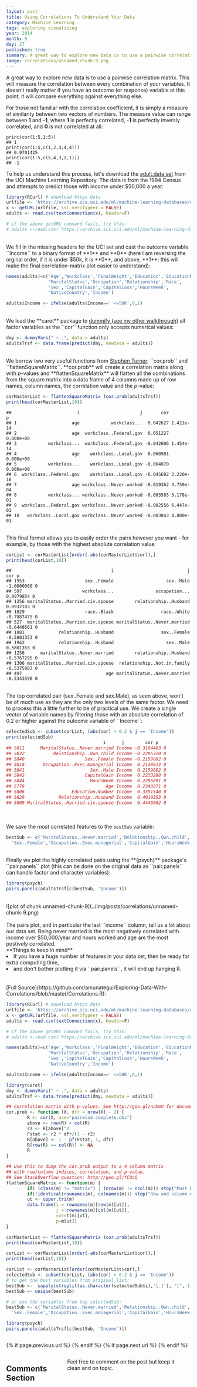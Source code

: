 ```yaml
---
layout: post
title: Using Correlations To Understand Your Data
category: Machine Learning
tags: exploring visualizing
year: 2014
month: 9
day: 27
published: true
summary: A great way to explore new data is to use a pairwise correlation matrix. This will pair every combination of your variables and measure the correlation between them.
image: correlations/unnamed-chunk-9.png
---
```


A great way to explore new data is to use a pairwise correlation matrix. This will measure the correlation between every combination of your variables. It doesn't really matter if you have an outcome (or response) variable at this point, it will compare everything against everything else.

For those not familiar with the correlation coefficient, it is simply a measure of similarity between two vectors of numbers. The measure value can range between **1** and **-1**, where **1** is perfectly correlated, -**1** is perfectly inversly correlated, and **0** is not correlated at all: 

```{r}
print(cor(1:5,1:5))
## 1
print(cor(1:5,c(1,2,3,4,4)))
## 0.9701425
print(cor(1:5,c(5,4,3,2,1)))
## -1
```

To help us understand this process, let's download the <a href="https://archive.ics.uci.edu/ml/datasets/Adult" target="_blank">adult.data set</a> from the UCI Machine Learning Repository. The data is from the 1994 Census and attempts to predict those with income under $50,000 a year:

```r
library(RCurl) # download https data
urlfile <- 'https://archive.ics.uci.edu/ml/machine-learning-databases/adult/adult.data'
x <- getURL(urlfile, ssl.verifypeer = FALSE)
adults <- read.csv(textConnection(x), header=F)

# if the above getURL command fails, try this:
# adults <-read.csv('https://archive.ics.uci.edu/ml/machine-learning-databases/adult/adult.data', header=F)
```
<BR>
We fill in the missing headers for the UCI set and cast the outcome variable ``Income`` to a binary format of **1** and **0** (here I am reversing the orginal order, if it is under $50k, it is **0**, and above, **1**; this will make the final correlation-matrix plot easier to understand):

```r
names(adults)=c('Age','Workclass','FinalWeight','Education','EducationNumber',
                'MaritalStatus','Occupation','Relationship','Race',
                'Sex','CapitalGain','CapitalLoss','HoursWeek',
                'NativeCountry','Income')

adults$Income <- ifelse(adults$Income==' <=50K',0,1)
```
<BR>
We load the **caret** package to <a href="http://amunategui.github.io/dummyVar-Walkthrough/" target="_blank">dummify (see my other walkthrough)</a> all factor variables as the ``cor`` function only accepts numerical values:

```r
dmy <- dummyVars(" ~ .", data = adults)
adultsTrsf <- data.frame(predict(dmy, newdata = adults))
```
<BR>
We borrow two very useful functions from <a href="https://gist.github.com/stephenturner/3492773" target="_blank">Stephen Turner</a>: ``cor.prob`` and ``flattenSquareMatrix``. **cor.prob** will create a correlation matrix along with <i>p</i>-values and **flattenSquareMatrix** will flatten all the combinations from the square matrix into a data frame of 4 columns made up of row names, column names, the correlation value and the <i>p</i>-value:

```r
corMasterList <- flattenSquareMatrix (cor.prob(adultsTrsf))
print(head(corMasterList,10))
```

```
##                         i                       j       cor         p
## 1                     age            workclass...  0.042627 1.421e-14
## 2                     age  workclass..Federal.gov  0.051227 0.000e+00
## 3            workclass...  workclass..Federal.gov -0.042606 1.454e-14
## 4                     age    workclass..Local.gov  0.060901 0.000e+00
## 5            workclass...    workclass..Local.gov -0.064070 0.000e+00
## 6  workclass..Federal.gov    workclass..Local.gov -0.045682 2.220e-16
## 7                     age workclass..Never.worked -0.019362 4.759e-04
## 8            workclass... workclass..Never.worked -0.003585 5.178e-01
## 9  workclass..Federal.gov workclass..Never.worked -0.002556 6.447e-01
## 10   workclass..Local.gov workclass..Never.worked -0.003843 4.880e-01
```
<BR>
This final format allows you to easily order the pairs however you want - for example, by those with the highest absolute correlation value:

```r
corList <- corMasterList[order(-abs(corMasterList$cor)),]
print(head(corList,10))
```

```
##                                      i                            j        cor p
## 1953                       sex..Female                    sex..Male -1.0000000 0
## 597                       workclass...                occupation...  0.9979854 0
## 1256 maritalStatus..Married.civ.spouse        relationship..Husband  0.8932103 0
## 1829                       race..Black                  race..White -0.7887475 0
## 527  maritalStatus..Married.civ.spouse maritalStatus..Never.married -0.6448661 0
## 1881             relationship..Husband                  sex..Female -0.5801353 0
## 1942             relationship..Husband                    sex..Male  0.5801353 0
## 1258      maritalStatus..Never.married        relationship..Husband -0.5767295 0
## 1306 maritalStatus..Married.civ.spouse  relationship..Not.in.family -0.5375883 0
## 497                                age maritalStatus..Never.married -0.5343590 0
```
<BR>
The top correlated pair (sex..Female and sex.Male), as seen above, won't be of much use as they are the only two levels of the same factor. We need to process this a little further to be of practical use. We create a single vector of variable names by filtering those with an absolute correlation of 0.2 or higher against the outcome variable of ``Income``:

```r
selectedSub <- subset(corList, (abs(cor) > 0.2 & j == 'Income'))
print(selectedSub)
                                     i      j        cor p
## 5811      MaritalStatus..Never.married Income -0.3184403 0
## 5832           Relationship..Own.child Income -0.2285320 0
## 5840                       Sex..Female Income -0.2159802 0
## 5818       Occupation..Exec.managerial Income  0.2148613 0
## 5841                         Sex..Male Income  0.2159802 0
## 5842                       CapitalGain Income  0.2233288 0
## 5844                         HoursWeek Income  0.2296891 0
## 5779                               Age Income  0.2340371 0
## 5806                  Education.Number Income  0.3351540 0
## 5829             Relationship..Husband Income  0.4010353 0
## 5809 MaritalStatus..Married.civ.spouse Income  0.4446962 0
```
<BR><BR>
We save the most correlated features to the ``bestSub`` variable:<BR>

```r
bestSub <- c('MaritalStatus..Never.married','Relationship..Own.child',
  'Sex..Female','Occupation..Exec.managerial','CapitalGain','HoursWeek','Age')
```
<BR>
Finally we plot the highly correlated pairs using the **{psych}** package's ``pair.panels`` plot (this can be done on the original data as ``pair.panels`` can handle factor and character variables):<BR>

```r
library(psych)
pairs.panels(adultsTrsf[c(bestSub, 'Income')])
```
<BR>
![plot of chunk unnamed-chunk-9](../img/posts/correlations/unnamed-chunk-9.png) 
<BR><BR>
The pairs plot, and in particular the last ``income`` column, tell us a lot about our data set. Being never married is the most negatively correlated with income over $50,000/year and hours worked and age are the most postively correlated.<BR>  
**Things to keep in mind**<BR>
<li>If you have a huge number of features in your data set, then be ready for extra computing time,</li>
<li>and don't bother plotting it via ``pair.panels``, it will end up hanging R.</li>
<BR><BR>
[Full Source](https://github.com/amunategui/Exploring-Data-With-Correlations/blob/master/Correlations.R):

```r
library(RCurl) # download https data
urlfile <- 'https://archive.ics.uci.edu/ml/machine-learning-databases/adult/adult.data'
x <- getURL(urlfile, ssl.verifypeer = FALSE)
adults <- read.csv(textConnection(x), header=F)

# if the above getURL command fails, try this:
# adults <-read.csv('https://archive.ics.uci.edu/ml/machine-learning-databases/adult/adult.data', header=F)

names(adults)=c('Age','Workclass','FinalWeight','Education','EducationNumber',
                'MaritalStatus','Occupation','Relationship','Race',
                'Sex','CapitalGain','CapitalLoss','HoursWeek',
                'NativeCountry','Income')

adults$Income <- ifelse(adults$Income==' <=50K',0,1)

library(caret)
dmy <- dummyVars(" ~ .", data = adults)
adultsTrsf <- data.frame(predict(dmy, newdata = adults))

## Correlation matrix with p-values. See http://goo.gl/nahmV for documentation of this function
cor.prob <- function (X, dfr = nrow(X) - 2) {
        R <- cor(X, use="pairwise.complete.obs")
        above <- row(R) < col(R)
        r2 <- R[above]^2
        Fstat <- r2 * dfr/(1 - r2)
        R[above] <- 1 - pf(Fstat, 1, dfr)
        R[row(R) == col(R)] <- NA
        R
}

## Use this to dump the cor.prob output to a 4 column matrix
## with row/column indices, correlation, and p-value.
## See StackOverflow question: http://goo.gl/fCUcQ
flattenSquareMatrix <- function(m) {
        if( (class(m) != "matrix") | (nrow(m) != ncol(m))) stop("Must be a square matrix.")
        if(!identical(rownames(m), colnames(m))) stop("Row and column names must be equal.")
        ut <- upper.tri(m)
        data.frame(i = rownames(m)[row(m)[ut]],
                   j = rownames(m)[col(m)[ut]],
                   cor=t(m)[ut],
                   p=m[ut])
}

corMasterList <- flattenSquareMatrix (cor.prob(adultsTrsf))
print(head(corMasterList,10))

corList <- corMasterList[order(-abs(corMasterList$cor)),]
print(head(corList,10))

corList <- corMasterList[order(corMasterList$cor),]
selectedSub <- subset(corList, (abs(cor) > 0.2 & j == 'Income'))
# to get the best variables from original list:
bestSub <-  sapply(strsplit(as.character(selectedSub$i),'[.]'), "[", 1)
bestSub <- unique(bestSub)

# or use the variables from top selectedSub:
bestSub <- c('MaritalStatus..Never.married','Relationship..Own.child',
  'Sex..Female','Occupation..Exec.managerial','CapitalGain','HoursWeek','Age')

library(psych)
pairs.panels(adultsTrsf[c(bestSub, 'Income')])
```

<div class="row">   
    <div class="span9 column">
            <p class="pull-right">{% if page.previous.url %} <a href="{{page.previous.url}}" title="Previous Post: {{page.previous.title}}"><i class="icon-chevron-left"></i></a>   {% endif %}   {% if page.next.url %}    <a href="{{page.next.url}}" title="Next Post: {{page.next.title}}"><i class="icon-chevron-right"></i></a>   {% endif %} </p>  
    </div>
</div>

<div class="row">   
    <div class="span9 columns">    
        <h2>Comments Section</h2>
        <p>Feel free to comment on the post but keep it clean and on topic.</p> 
        <div id="disqus_thread"></div>
        <script type="text/javascript">
            /* * * CONFIGURATION VARIABLES: EDIT BEFORE PASTING INTO YOUR WEBPAGE * * */
            var disqus_shortname = 'amunategui'; // required: replace example with your forum shortname
            var disqus_identifier = '{{ page.url }}';
            var disqus_url = 'http://amunategui.github.com{{ page.url }}';
            
            /* * * DON'T EDIT BELOW THIS LINE * * */
            (function() {
                var dsq = document.createElement('script'); dsq.type = 'text/javascript'; dsq.async = true;
                dsq.src = 'http://' + disqus_shortname + '.disqus.com/embed.js';
                (document.getElementsByTagName('head')[0] || document.getElementsByTagName('body')[0]).appendChild(dsq);
            })();
        </script>
        <noscript>Please enable JavaScript to view the <a href="http://disqus.com/?ref_noscript">comments powered by Disqus.</a></noscript>
        <a href="http://disqus.com" class="dsq-brlink">blog comments powered by <span class="logo-disqus">Disqus</span></a>
    </div>
</div>
